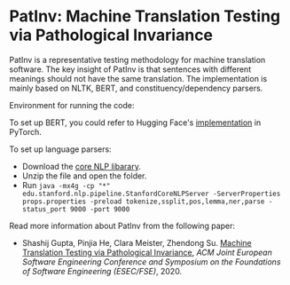 # PatInv: Machine Translation Testing via Pathological Invariance

PatInv is a representative testing methodology for machine translation software. The key insight of PatInv is that sentences with different meanings should not have the same translation. The implementation is mainly based on NLTK, BERT, and constituency/dependency parsers.

Environment for running the code:

To set up BERT, you could refer to Hugging Face's [implementation](https://github.com/huggingface/transformers) in PyTorch.

To set up language parsers:
+ Download the [core NLP libarary](http://nlp.stanford.edu/software/stanford-corenlp-full-2018-10-05.zip).
+ Unzip the file and open the folder.
+ Run `java -mx4g -cp "*" edu.stanford.nlp.pipeline.StanfordCoreNLPServer -ServerProperties props.properties -preload tokenize,ssplit,pos,lemma,ner,parse -status_port 9000 -port 9000`

Read more information about PatInv from the following paper:

+ Shashij Gupta, Pinjia He, Clara Meister, Zhendong Su. [Machine Translation Testing via Pathological Invariance](https://pinjiahe.github.io/papers/ESECFSE20.pdf), *ACM Joint European Software Engineering Conference and Symposium on the Foundations of Software Engineering (ESEC/FSE)*, 2020.
